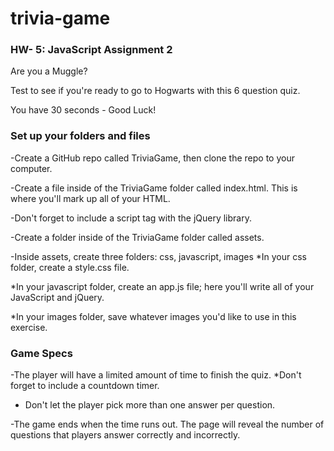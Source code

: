 # trivia-game
<h3>HW- 5: JavaScript Assignment 2</h3>

Are you a Muggle?

Test to see if you're ready to go to Hogwarts with this 6 question quiz.

You have 30 seconds - Good Luck!

<h3>Set up your folders and files</h3>

-Create a GitHub repo called TriviaGame, then clone the repo to your computer.

-Create a file inside of the TriviaGame folder called index.html. This is where you'll mark up all of your HTML.

-Don't forget to include a script tag with the jQuery library.

-Create a folder inside of the TriviaGame folder called assets.

-Inside assets, create three folders: css, javascript, images
  *In your css folder, create a style.css file.
  
  *In your javascript folder, create an app.js file; here you'll write all of your JavaScript and jQuery.
  
  *In your images folder, save whatever images you'd like to use in this exercise.

<h3>Game Specs</h3>

-The player will have a limited amount of time to finish the quiz.
  *Don't forget to include a countdown timer.

- Don't let the player pick more than one answer per question.

-The game ends when the time runs out. The page will reveal the number of questions that players answer correctly and incorrectly.

